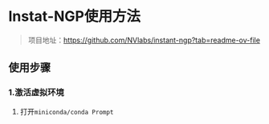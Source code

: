 # Instat-NGP使用方法
> 项目地址：https://github.com/NVlabs/instant-ngp?tab=readme-ov-file
## 使用步骤
### 1.激活虚拟环境
1. 打开`miniconda/conda Prompt`